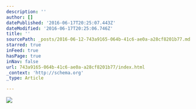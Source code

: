 ```yaml
---
description: ''
author: []
datePublished: '2016-06-17T20:25:07.443Z'
dateModified: '2016-06-17T20:25:06.746Z'
title: ''
sourcePath: _posts/2016-06-12-743a9165-064b-41c6-ae0a-a28cf8201b77.md
starred: true
inFeed: true
hasPage: true
inNav: false
url: 743a9165-064b-41c6-ae0a-a28cf8201b77/index.html
_context: 'http://schema.org'
_type: Article

---
```

![](https://the-grid-user-content.s3-us-west-2.amazonaws.com/79b4aedc-13f4-4f89-9834-c2e9910fee32.jpg)